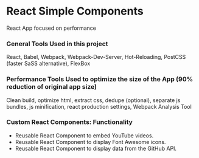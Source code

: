 # React Simple Components
React App focused on performance

### General Tools Used in this project
React, Babel, Webpack, Webpack-Dev-Server, Hot-Reloading, PostCSS (faster SaSS alternative), FlexBox

### Performance Tools Used to optimize the size of the App (90% reduction of original app size)
Clean build, optimize html, extract css, dedupe (optional), separate js bundles, js minification,
react production settings, Webpack Analysis Tool

### Custom React Components: Functionality
* Reusable React Component to embed YouTube videos.
* Reusable React Component to display Font Awesome icons.
* Reusable React Component to display data from the GitHub API.
